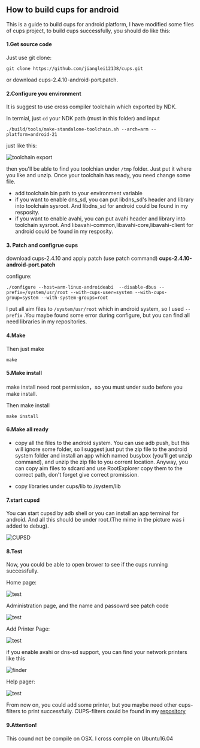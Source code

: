 ## How to build cups for android

This is a guide to build cups for android platform, I have modified some files of cups project, to build cups successfully, you should do like this:

#### 1.Get source code

Just use git clone:

```shell
git clone https://github.com/jianglei12138/cups.git
```

or download cups-2.4.10-android-port.patch.

#### 2.Configure you environment

It is suggest to use cross compiler toolchain which exported by NDK.

In termial, just `cd` your NDK path (must in this folder) and input 

```shell
./build/tools/make-standalone-toolchain.sh --arch=arm --platform=android-21
```

just like this:

![toolchain export](art/toolchain.png)

then you'll be able to find you toolchian under `/tmp` folder. Just put it where you like and unzip. Once your toolchain has ready, you need change some file.

- add toolchain bin path to your environment variable
- if you want to enable dns_sd, you can put libdns_sd's header and library into toolchain sysroot. And libdns_sd for android could be found in my resposity.
- if you want to enable avahi, you can put avahi header and library into toolchain sysroot. And libavahi-common,libavahi-core,libavahi-client for android could be found in my resposity.

#### 3. Patch and configrue cups

download cups-2.4.10 and apply patch (use patch command) **cups-2.4.10-android-port.patch**

configure:

```shell
./configure --host=arm-linux-androideabi  --disable-dbus --prefix=/system/usr/root --with-cups-user=system --with-cups-group=system --with-system-groups=root
```

I put all aim files to `/system/usr/root` which in android system, so I used `--prefix` .You maybe found some error during configure, but you can find all need libraries in my repositories. 

#### 4.Make

Then just make

```shell
make
```

#### 5.Make install

make install need root permission，so you must under sudo before you make install.

Then make install

```shell
make install
```

#### 6.Make all ready

+ copy all the files to the android system. You can use adb push, but this will ignore some folder, so I suggest just put the zip file to the android system folder and install an app which named busybox (you'll get unzip command), and unzip the zip file to you corrent location. Anyway, you can copy aim files to sdcard and use RootExplorer copy them to the correct path, don't forget give correct promission.


+ copy libraries under cups/lib to /system/lib

#### 7.start cupsd

You can start cupsd by adb shell or you can install an app terminal for android. And all this should be under root.(The mime in the picture was i added to debug).

![CUPSD](art/cupsd.png)

#### 8.Test

Now, you could be able to open brower to see if the cups running successfully.

Home page:

![test](art/test1.png)



Administration page, and the name and passowrd see patch code

![test](art/test2.png)



Add Printer Page:

![test](art/test3.png)

if you enable avahi or dns-sd support, you can find your network printers like this

![finder](art/finder.png)

Help pager:

![test](art/test4.png)



From now on, you could add some printer, but you maybe need other cups-filters to print successfully. CUPS-filters could be found in my [repository](https://github.com/jianglei12138/cups-filters) 

#### 9.Attention!

This cound not be compile on OSX. I cross compile on Ubuntu16.04
